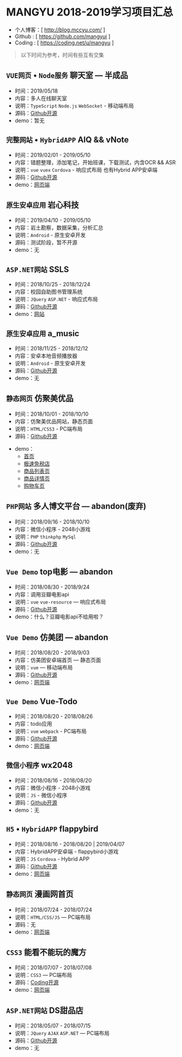 #  MANGYU 2018-2019学习项目汇总

* 个人博客：[ http://blog.mccyu.com/ ]
* Github  : [ https://github.com/mangyui ]
* Coding  : [ https://coding.net/u/mangyu ]



> 以下时间为参考，时间有些互有交集

## `VUE网页` • `Node服务` 聊天室 — 半成品
-  时间：2019/05/18
-  内容：多人在线聊天室
-  说明：`TypeScript` `Node.js` `WebSocket` - 移动端布局
-  源码：[Github开源](https://github.com/mangyui/weTalk)
-  demo：暂无

## `完整网站` • `HybridAPP` AIQ && vNote 
-  时间：2019/02/01 - 2019/05/10
-  内容：错题整理，添加笔记，开始班课，下载测试，内含OCR && ASR
-  说明：`vue` `vuex` `Cordova` - 响应式布局  也有Hybrid APP安卓端
-  源码：[Github开源](https://github.com/mangyui/note)
-  demo：[网页端](http://cq.mccyu.com/)


## `原生安卓应用` 岩心科技
-  时间：2019/04/10 - 2019/05/10
-  内容：岩土勘察，数据采集，分析汇总
-  说明：`Android` - 原生安卓开发
-  源码：测试阶段，暂不开源
-  demo：无

## `ASP.NET网站` SSLS
-  时间：2018/10/25 - 2018/12/24
-  内容：校园自助图书管理系统
-  说明：`JQuery` `ASP.NET` - 响应式布局
-  源码：[Github开源](https://github.com/mangyui/SSLS)
-  demo：[网站](http://ssls.imangyu.cn/)

## `原生安卓应用` a_music
-  时间：2018/11/25 - 2018/12/12
-  内容：安卓本地音频播放器
-  说明：`Android` - 原生安卓开发
-  源码：[Github开源](https://github.com/mangyui/a_music)
-  demo：无

## `静态网页` 仿聚美优品
-  时间：2018/10/01 - 2018/10/10
-  内容：仿聚美优品网站，静态页面
-  说明：`HTML/CSS3` - PC端布局
-  源码：[Github开源](https://github.com/mangyui/flappybird)
*  demo：
    *  [首页](http://demo.mccyu.com/jumei/) 
    *  [极速免税店](http://demo.mccyu.com/jumei/global.html)
    *  [商品列表页](http://demo.mccyu.com/jumei/list.html)
    *  [商品详情页](http://demo.mccyu.com/jumei/detail.html)
    *  [购物车页](http://demo.mccyu.com/jumei/cart.html)

## `PHP网站` 多人博文平台 — abandon(废弃)
-  时间：2018/09/16 - 2018/10/10
-  内容：微信小程序 - 2048小游戏
-  说明：`PHP` `thinkphp` `MySql`
-  源码：[Github开源](https://github.com/mangyui/bokee)
-  demo：无

## `Vue Demo` top电影 — abandon
-  时间：2018/08/30 - 2018/9/24
-  内容：调用豆瓣电影api
-  说明：`vue` `vue-resource` — 响应式布局
-  源码：[Github开源](https://github.com/mangyui/vue-newsheadlines)
-  demo：什么？豆瓣电影api不给用啦？

## `Vue Demo` 仿美团 — abandon
-  时间：2018/08/20 - 2018/9/03
-  内容：仿美团安卓端首页 — 静态页面
-  说明：`vue` — 移动端布局
-  源码：[Github开源](https://github.com/mangyui/Mobile-vue)
-  demo：[网页端](http://mangyu.coding.me/Mobile-vue)

## `Vue Demo` Vue-Todo
-  时间：2018/08/20 - 2018/08/26
-  内容：todo应用
-  说明：`vue` `webpack` - PC端布局
-  源码：[Github开源](https://github.com/mangyui/Vue-Todo)
-  demo：[网页端](http://demo.mccyu.com/vue_todo/)

## `微信小程序` wx2048
-  时间：2018/08/16 - 2018/08/20
-  内容：微信小程序 - 2048小游戏
-  说明：`JS` - 微信小程序
-  源码：[Github开源](https://github.com/mangyui/wx-2048)
-  demo：无

## `H5` • `HybridAPP` flappybird
-  时间：2018/08/16 - 2018/08/20  | 2019/04/07
-  内容：HybridAPP安卓端 - flappybird小游戏
-  说明：`JS` `Cordova` - Hybrid APP
-  源码：[Github开源](https://github.com/mangyui/flappybird)
-  demo：[网页端](http://demo.mccyu.com/flappybird/) 

## `静态网页` 漫画网首页
-  时间：2018/07/24 - 2018/07/24
-  说明：`HTML/CSS/JS` — PC端布局
-  源码：无
-  demo：[网页端](http://demo.mccyu.com/comic/) 

## `CSS3` 能看不能玩的魔方
-  时间：2018/07/07 - 2018/07/08
-  说明：`CSS3` — PC端布局
-  源码：[Coding开源](https://coding.net/u/mangyu/main)
-  demo：[网页端](http://mangyu.coding.me/myworks/mofang/) 

## `ASP.NET网站` DS甜品店
-  时间：2018/05/07 - 2018/07/15
-  说明：`JQuery` `AJAX` `ASP.NET`  — PC端布局
-  源码：[Github开源](https://github.com/mangyui/DessertShops)
-  demo：无 